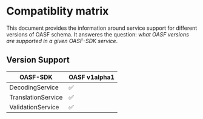 # Compatiblity matrix

This document provides the information around service support for different
versions of OASF schema.
It answeres the question: *what OASF versions are supported in a given OASF-SDK service*.

## Version Support

| OASF-SDK | OASF v1alpha1 |
| --- | --- |
| DecodingService | ✅ |
| TranslationService | ✅ |
| ValidationService | ✅ |
